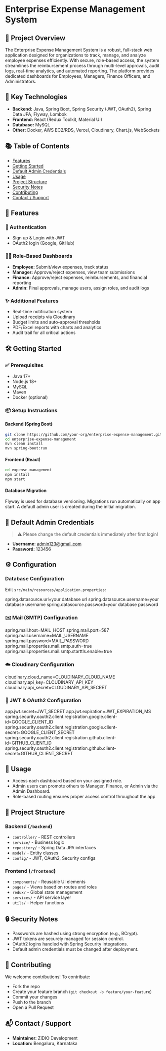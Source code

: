 # Enterprise Expense Management System

## 📝 Project Overview
The Enterprise Expense Management System is a robust, full-stack web application designed for organizations to track, manage, and analyze employee expenses efficiently. With secure, role-based access, the system streamlines the reimbursement process through multi-level approvals, audit logs, real-time analytics, and automated reporting. The platform provides dedicated dashboards for Employees, Managers, Finance Officers, and Administrators.

## 🔧 Key Technologies
- **Backend:** Java, Spring Boot, Spring Security (JWT, OAuth2), Spring Data JPA, Flyway, Lombok
- **Frontend:** React (Redux Toolkit, Material UI)
- **Database:** MySQL
- **Other:** Docker, AWS EC2/RDS, Vercel, Cloudinary, Chart.js, WebSockets

## 📚 Table of Contents
- [Features](#features)
- [Getting Started](#getting-started)
- [Default Admin Credentials](#default-admin-credentials)
- [Usage](#usage)
- [Project Structure](#project-structure)
- [Security Notes](#security-notes)
- [Contributing](#contributing)
- [Contact / Support](#contact--support)

## 🚀 Features

### 🔐 Authentication
- Sign up & Login with JWT
- OAuth2 login (Google, GitHub)

### 🧑‍💼 Role-Based Dashboards
- **Employee:** Submit/view expenses, track status
- **Manager:** Approve/reject expenses, view team submissions
- **Finance:** Approve/reject expenses, reimbursements, and financial reporting
- **Admin:** Final approvals, manage users, assign roles, and audit logs

### ✨ Additional Features
- Real-time notification system
- Upload receipts via Cloudinary
- Budget limits and auto-approval thresholds
- PDF/Excel reports with charts and analytics
- Audit trail for all critical actions

## 🛠 Getting Started

### ✅ Prerequisites
- Java 17+
- Node.js 18+
- MySQL
- Maven
- Docker (optional)

### 📦 Setup Instructions

#### Backend (Spring Boot)
```bash
git clone https://github.com/your-org/enterprise-expense-management.git
cd enterprise-expense-management
mvn clean install
mvn spring-boot:run
```

#### Frontend (React)
```bash
cd expense-management
npm install
npm start
```

#### Database Migration
Flyway is used for database versioning. Migrations run automatically on app start. A default admin user is created during the initial migration.

## 🔑 Default Admin Credentials
> ⚠️ Please change the default credentials immediately after first login!
- **Username:** admin123@gmail.com
- **Password:** 123456

## ⚙️ Configuration

### Database Configuration
Edit `src/main/resources/application.properties`:

spring.datasource.url=your database url
spring.datasource.username=your database username
spring.datasource.password=your database password

### ✉️ Mail (SMTP) Configuration
spring.mail.host=MAIL_HOST
spring.mail.port=587
spring.mail.username=MAIL_USERNAME
spring.mail.password=MAIL_PASSWORD
spring.mail.properties.mail.smtp.auth=true
spring.mail.properties.mail.smtp.starttls.enable=true


### ☁️ Cloudinary Configuration
cloudinary.cloud_name=CLOUDINARY_CLOUD_NAME
cloudinary.api_key=CLOUDINARY_API_KEY
cloudinary.api_secret=CLOUDINARY_API_SECRET

### 🔐 JWT & OAuth2 Configuration
app.jwt.secret=JWT_SECRET
app.jwt.expiration=JWT_EXPIRATION_MS
spring.security.oauth2.client.registration.google.client-id=GOOGLE_CLIENT_ID
spring.security.oauth2.client.registration.google.client-secret=GOOGLE_CLIENT_SECRET
spring.security.oauth2.client.registration.github.client-id=GITHUB_CLIENT_ID
spring.security.oauth2.client.registration.github.client-secret=GITHUB_CLIENT_SECRET


## 👥 Usage
- Access each dashboard based on your assigned role.
- Admin users can promote others to Manager, Finance, or Admin via the Admin Dashboard.
- Role-based routing ensures proper access control throughout the app.

## 📁 Project Structure

### Backend (`/backend`)
- `controller/` - REST controllers
- `service/` - Business logic
- `repository/` - Spring Data JPA interfaces
- `model/` - Entity classes
- `config/` - JWT, OAuth2, Security configs

### Frontend (`/frontend`)
- `components/` - Reusable UI elements
- `pages/` - Views based on routes and roles
- `redux/` - Global state management
- `services/` - API service layer
- `utils/` - Helper functions

## 🔒 Security Notes
- Passwords are hashed using strong encryption (e.g., BCrypt).
- JWT tokens are securely managed for session control.
- OAuth2 logins handled with Spring Security integrations.
- Default admin credentials must be changed after deployment.

## 🤝 Contributing
We welcome contributions! To contribute:
- Fork the repo
- Create your feature branch (`git checkout -b feature/your-feature`)
- Commit your changes
- Push to the branch
- Open a Pull Request

## 📬 Contact / Support
- **Maintainer:** ZIDIO Development
- **Location:** Bengaluru, Karnataka
